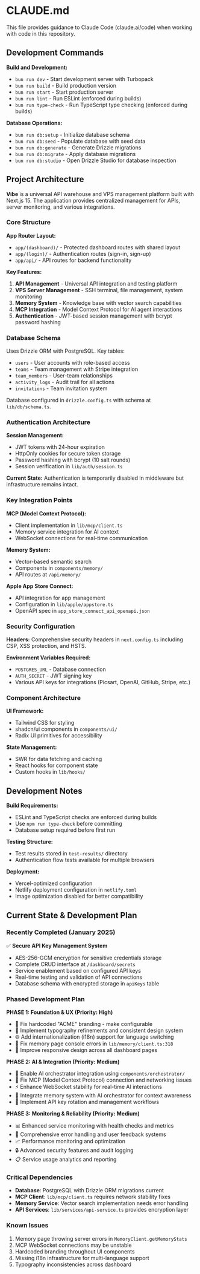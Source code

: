 # CLAUDE.md

This file provides guidance to Claude Code (claude.ai/code) when working with code in this repository.

## Development Commands

**Build and Development:**
- `bun run dev` - Start development server with Turbopack
- `bun run build` - Build production version
- `bun run start` - Start production server
- `bun run lint` - Run ESLint (enforced during builds)
- `bun run type-check` - Run TypeScript type checking (enforced during builds)

**Database Operations:**
- `bun run db:setup` - Initialize database schema
- `bun run db:seed` - Populate database with seed data
- `bun run db:generate` - Generate Drizzle migrations
- `bun run db:migrate` - Apply database migrations
- `bun run db:studio` - Open Drizzle Studio for database inspection

## Project Architecture

**Vibe** is a universal API warehouse and VPS management platform built with Next.js 15. The application provides centralized management for APIs, server monitoring, and various integrations.

### Core Structure

**App Router Layout:**
- `app/(dashboard)/` - Protected dashboard routes with shared layout
- `app/(login)/` - Authentication routes (sign-in, sign-up)
- `app/api/` - API routes for backend functionality

**Key Features:**
1. **API Management** - Universal API integration and testing platform
2. **VPS Server Management** - SSH terminal, file management, system monitoring
3. **Memory System** - Knowledge base with vector search capabilities
4. **MCP Integration** - Model Context Protocol for AI agent interactions
5. **Authentication** - JWT-based session management with bcrypt password hashing

### Database Schema

Uses Drizzle ORM with PostgreSQL. Key tables:
- `users` - User accounts with role-based access
- `teams` - Team management with Stripe integration
- `team_members` - User-team relationships
- `activity_logs` - Audit trail for all actions
- `invitations` - Team invitation system

Database configured in `drizzle.config.ts` with schema at `lib/db/schema.ts`.

### Authentication Architecture

**Session Management:**
- JWT tokens with 24-hour expiration
- HttpOnly cookies for secure token storage
- Password hashing with bcrypt (10 salt rounds)
- Session verification in `lib/auth/session.ts`

**Current State:** Authentication is temporarily disabled in middleware but infrastructure remains intact.

### Key Integration Points

**MCP (Model Context Protocol):**
- Client implementation in `lib/mcp/client.ts`
- Memory service integration for AI context
- WebSocket connections for real-time communication

**Memory System:**
- Vector-based semantic search
- Components in `components/memory/`
- API routes at `/api/memory/`

**Apple App Store Connect:**
- API integration for app management
- Configuration in `lib/apple/appstore.ts`
- OpenAPI spec in `app_store_connect_api_openapi.json`

### Security Configuration

**Headers:** Comprehensive security headers in `next.config.ts` including CSP, XSS protection, and HSTS.

**Environment Variables Required:**
- `POSTGRES_URL` - Database connection
- `AUTH_SECRET` - JWT signing key
- Various API keys for integrations (Picsart, OpenAI, GitHub, Stripe, etc.)

### Component Architecture

**UI Framework:**
- Tailwind CSS for styling
- shadcn/ui components in `components/ui/`
- Radix UI primitives for accessibility

**State Management:**
- SWR for data fetching and caching
- React hooks for component state
- Custom hooks in `lib/hooks/`

## Development Notes

**Build Requirements:**
- ESLint and TypeScript checks are enforced during builds
- Use `npm run type-check` before committing
- Database setup required before first run

**Testing Structure:**
- Test results stored in `test-results/` directory
- Authentication flow tests available for multiple browsers

**Deployment:**
- Vercel-optimized configuration
- Netlify deployment configuration in `netlify.toml`
- Image optimization disabled for better compatibility

## Current State & Development Plan

### Recently Completed (January 2025)
✅ **Secure API Key Management System**
- AES-256-GCM encryption for sensitive credentials storage
- Complete CRUD interface at `/dashboard/secrets`
- Service enablement based on configured API keys
- Real-time testing and validation of API connections
- Database schema with encrypted storage in `apiKeys` table

### Phased Development Plan

**PHASE 1: Foundation & UX (Priority: High)**
- 🔧 Fix hardcoded "ACME" branding - make configurable
- 🎨 Implement typography refinements and consistent design system
- 🌐 Add internationalization (i18n) support for language switching
- 🐛 Fix memory page console errors in `lib/memory/client.ts:318`
- 📱 Improve responsive design across all dashboard pages

**PHASE 2: AI & Integration (Priority: Medium)**
- 🤖 Enable AI orchestrator integration using `components/orchestrator/`
- 🔗 Fix MCP (Model Context Protocol) connection and networking issues
- ⚡ Enhance WebSocket stability for real-time AI interactions
- 🧠 Integrate memory system with AI orchestrator for context awareness
- 🔄 Implement API key rotation and management workflows

**PHASE 3: Monitoring & Reliability (Priority: Medium)**
- 📊 Enhanced service monitoring with health checks and metrics
- 🚨 Comprehensive error handling and user feedback systems
- 📈 Performance monitoring and optimization
- 🔒 Advanced security features and audit logging
- 📋 Service usage analytics and reporting

### Critical Dependencies
- **Database**: PostgreSQL with Drizzle ORM migrations current
- **MCP Client**: `lib/mcp/client.ts` requires network stability fixes
- **Memory Service**: Vector search implementation needs error handling
- **API Services**: `lib/services/api-service.ts` provides encryption layer

### Known Issues
1. Memory page throwing server errors in `MemoryClient.getMemoryStats`
2. MCP WebSocket connections may be unstable
3. Hardcoded branding throughout UI components
4. Missing i18n infrastructure for multi-language support
5. Typography inconsistencies across dashboard